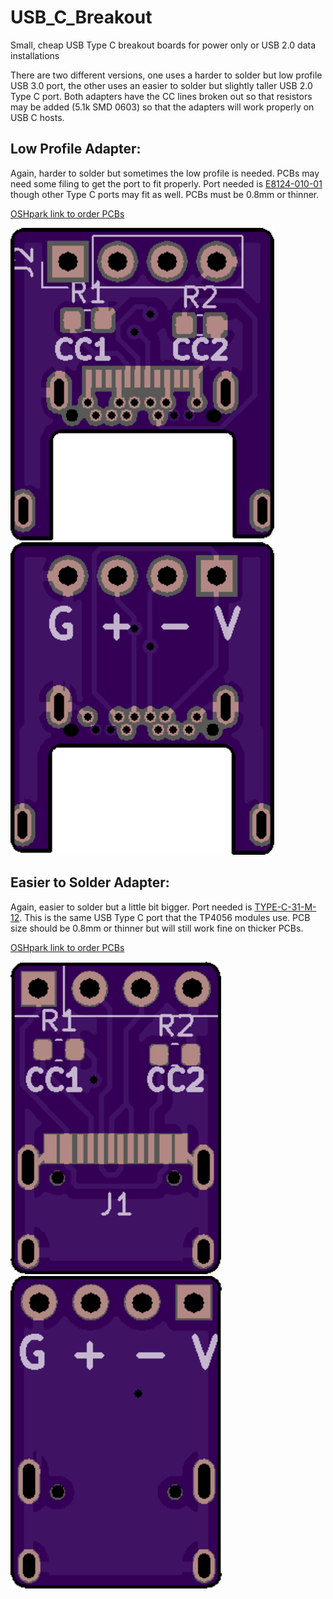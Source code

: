 # USB_C_Breakout
Small, cheap USB Type C breakout boards for power only or USB 2.0 data installations

There are two different versions, one uses a harder to solder but low profile USB 3.0 port, the other uses an easier to solder but slightly taller USB 2.0 Type C port. Both adapters have the CC lines broken out so that resistors may be added (5.1k SMD 0603) so that the adapters will work properly on USB C hosts. 


## Low Profile Adapter:
Again, harder to solder but sometimes the low profile is needed. PCBs may need some filing to get the port to fit properly. Port needed is [E8124-010-01](https://www.arrow.com/en/products/e8124-010-01/pulse-electronics-corporation) though other Type C ports may fit as well. PCBs must be 0.8mm or thinner. 

[OSHpark link to order PCBs](https://oshpark.com/shared_projects/QsVKu0on)

![front](E8124-010-01/front.png)
![back](E8124-010-01/back.png)

## Easier to Solder Adapter:
Again, easier to solder but a little bit bigger. Port needed is [TYPE-C-31-M-12](https://lcsc.com/product-detail/USB-Type-C_Korean-Hroparts-Elec-TYPE-C-31-M-12_C165948.html). This is the same USB Type C port that the TP4056 modules use. PCB size should be 0.8mm or thinner but will still work fine on thicker PCBs. 

[OSHpark link to order PCBs](https://oshpark.com/shared_projects/M4jDzGLq)

![front](TYPE-C-31-M-12/front.png)
![back](TYPE-C-31-M-12/back.png)
